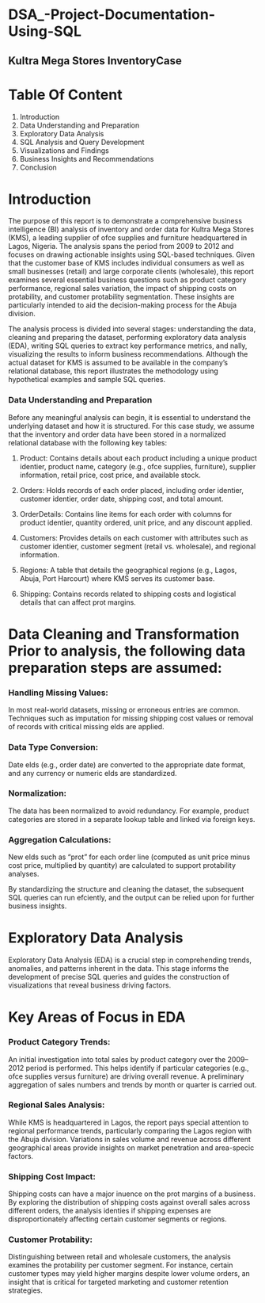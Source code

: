 # DSA_-Project-Documentation-Using-SQL
## Kultra Mega Stores InventoryCase
# Table Of Content 
1. Introduction
2. Data Understanding and Preparation
3. Exploratory Data Analysis
4. SQL Analysis and Query Development
5. Visualizations and Findings
6. Business Insights and Recommendations
7. Conclusion

# Introduction
The purpose of this report is to demonstrate a comprehensive business intelligence (BI)
analysis of inventory and order data for Kultra Mega Stores (KMS), a leading supplier of
ofce supplies and furniture headquartered in Lagos, Nigeria. The analysis spans the period
from 2009 to 2012 and focuses on drawing actionable insights using SQL-based techniques.
Given that the customer base of KMS includes individual consumers as well as small
businesses (retail) and large corporate clients (wholesale), this report examines several
essential business questions such as product category performance, regional sales
variation, the impact of shipping costs on protability, and customer protability
segmentation. These insights are particularly intended to aid the decision-making process
for the Abuja division.

The analysis process is divided into several stages: understanding the data, cleaning and
preparing the dataset, performing exploratory data analysis (EDA), writing SQL queries to
extract key performance metrics, and nally, visualizing the results to inform business
recommendations. Although the actual dataset for KMS is assumed to be available in the
company’s relational database, this report illustrates the methodology using hypothetical
examples and sample SQL queries.
### Data Understanding and Preparation
Before any meaningful analysis can begin, it is essential to understand the underlying
dataset and how it is structured. For this case study, we assume that the inventory and
order data have been stored in a normalized relational database with the following key
tables:

1. Product: Contains details about each product including a unique product identier,
product name, category (e.g., ofce supplies, furniture), supplier information, retail price,
cost price, and available stock.

2. Orders: Holds records of each order placed, including order identier, customer
identier, order date, shipping cost, and total amount.

3. OrderDetails: Contains line items for each order with columns for product identier,
quantity ordered, unit price, and any discount applied.

4. Customers: Provides details on each customer with attributes such as customer
identier, customer segment (retail vs. wholesale), and regional information.

5. Regions: A table that details the geographical regions (e.g., Lagos, Abuja, Port Harcourt)
where KMS serves its customer base.

6. Shipping: Contains records related to shipping costs and logistical details that can affect
prot margins.

# Data Cleaning and Transformation Prior to analysis, the following data preparation steps are assumed:

### Handling Missing Values:
In most real-world datasets, missing or erroneous entries are
common. Techniques such as imputation for missing shipping cost values or removal of
records with critical missing elds are applied.

### Data Type Conversion:
Date elds (e.g., order date) are converted to the appropriate
date format, and any currency or numeric elds are standardized.

### Normalization:
The data has been normalized to avoid redundancy. For example, product
categories are stored in a separate lookup table and linked via foreign keys.

### Aggregation Calculations:
New elds such as “prot” for each order line (computed as
unit price minus cost price, multiplied by quantity) are calculated to support protability
analyses.

By standardizing the structure and cleaning the dataset, the subsequent SQL queries can
run efciently, and the output can be relied upon for further business insights.

# Exploratory Data Analysis

Exploratory Data Analysis (EDA) is a crucial step in comprehending trends, anomalies, and
patterns inherent in the data. This stage informs the development of precise SQL queries
and guides the construction of visualizations that reveal business driving factors.
# Key Areas of Focus in EDA

 ### Product Category Trends:
An initial investigation into total sales by product category over the 2009–2012 period is
performed. This helps identify if particular categories (e.g., ofce supplies versus
furniture) are driving overall revenue. A preliminary aggregation of sales numbers and
trends by month or quarter is carried out.

### Regional Sales Analysis:  
While KMS is headquartered in Lagos, the report pays special attention to regional
performance trends, particularly comparing the Lagos region with the Abuja division.
Variations in sales volume and revenue across different geographical areas provide
insights on market penetration and area-specic factors.

### Shipping Cost Impact:
Shipping costs can have a major inuence on the prot margins of a business. By
exploring the distribution of shipping costs against overall sales across different orders,
the analysis identies if shipping expenses are disproportionately affecting certain
customer segments or regions.

### Customer Protability:
Distinguishing between retail and wholesale customers, the analysis examines the
protability per customer segment. For instance, certain customer types may yield
higher margins despite lower volume orders, an insight that is critical for targeted
marketing and customer retention strategies.
